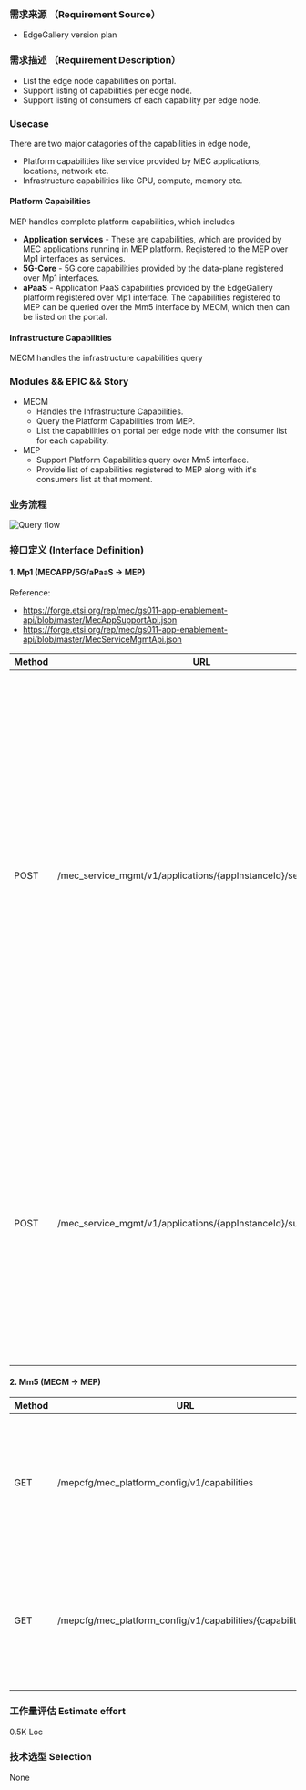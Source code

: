 ### 需求来源 （Requirement Source）

- EdgeGallery version plan


### 需求描述 （Requirement Description）
- List the edge node capabilities on portal.
- Support listing of capabilities per edge node.
- Support listing of consumers of each capability per edge node.


### Usecase
There are two major catagories of the capabilities in edge node, 
- Platform capabilities like service provided by MEC applications, locations, network etc.
- Infrastructure capabilities like GPU, compute, memory etc.

#### Platform Capabilities
MEP handles complete platform capabilities, which includes
- **Application services** - These are capabilities, which are provided by MEC applications running in MEP platform. Registered to the MEP over Mp1 interfaces as services.
- **5G-Core** - 5G core capabilities provided by the data-plane registered over Mp1 interfaces.
- **aPaaS** - Application PaaS capabilities provided by the EdgeGallery platform registered over Mp1 interface.
The capabilities registered to MEP can be queried over the Mm5 interface by MECM, which then can be listed on the portal.

#### Infrastructure Capabilities
MECM handles the infrastructure capabilities query

### Modules && EPIC && Story
- MECM 
    - Handles the Infrastructure Capabilities.
    - Query the Platform Capabilities from MEP.
    - List the capabilities on portal per edge node with the consumer list for each capability.
- MEP 
    - Support Platform Capabilities query over Mm5 interface.
    - Provide list of capabilities registered to MEP along with it's consumers list at that moment.


### 业务流程
![Query flow](https://images.gitee.com/uploads/images/2020/1022/142744_6786886c_7625394.png "query_flow.png")

### 接口定义 (Interface Definition)
#### 1. Mp1 (MECAPP/5G/aPaaS -> MEP)
Reference: 
- https://forge.etsi.org/rep/mec/gs011-app-enablement-api/blob/master/MecAppSupportApi.json
- https://forge.etsi.org/rep/mec/gs011-app-enablement-api/blob/master/MecServiceMgmtApi.json
  
|  Method | URL  | Body|
|---|---|---|
| POST  | /mec_service_mgmt/v1/applications/{appInstanceId}/services  | <pre>{<br>  "serName": "ExampleService",<br>  "serCategory": {<br>    "href": "/example/catalogue1",<br>    "id": "id12345",<br>    "name": "RNI",<br>    "version": "version1"<br>  },<br>  "version": "ServiceVersion1",<br>  "state": "ACTIVE",<br>  "transportId": "Rest1",<br>  "transportInfo": {<br>    "id": "TransId12345",<br>    "name": "REST",<br>    "description": "REST API",<br>    "type": "REST_HTTP",<br>    "protocol": "HTTP",<br>    "version": "2.0",<br>    "endpoint": {},<br>    "security": {<br>      "oAuth2Info": {<br>        "grantTypes": [<br>          "OAUTH2_CLIENT_CREDENTIALS"<br>        ],<br>        "tokenEndpoint": "/mecSerMgmtApi/security/TokenEndPoint"<br>      }<br>    },<br>    "implSpecificInfo": {}<br>  },<br>  "serializer": "JSON",<br>  "scopeOfLocality": "MEC_SYSTEM",<br>  "consumedLocalOnly": false,<br>  "isLocal": true<br>}</pre>|
| POST  | /mec_service_mgmt/v1/applications/{appInstanceId}/subscriptions | <pre>{<br>  "subscriptionType": "SerAvailabilityNotificationSubscription",<br>  "callbackReference": "string",<br>  "filteringCriteria": {<br>    "serInstanceIds": [<br>      "ServiceInstance123"<br>    ],<br>    "serNames": [<br>      "ExampleService"<br>    ],<br>    "serCategories": [<br>      {<br>        "href": "/example/catalogue1",<br>        "id": "id12345",<br>        "name": "RNI",<br>        "version": "version1"<br>      }<br>    ],<br>    "states": [<br>      "ACTIVE"<br>    ],<br>    "isLocal": true<br>  }<br>}</pre> |

#### 2. Mm5 (MECM -> MEP)

|  Method | URL  | Request | Response |
|---|---|---|---|
| GET  | /mepcfg/mec_platform_config/v1/capabilities  | None | <pre>[{<br>	"capabilityId": "ServiceInstance123",<br>	"capabilityName": "ExampleService",<br>	"status": "ACTIVE",<br>	"version": "1.0",<br>	"consumers": [<br>		{<br>			"applicationInstanceId": "5abe4782-2c70-4e47-9a4e-0ee3a1a0fd1f"<br>		}<br>	]<br>}]</pre> |
| GET  | /mepcfg/mec_platform_config/v1/capabilities/{capabilityId}  | None | <pre>{<br>	"capabilityId": "ServiceInstance123",<br>	"capabilityName": "ExampleService",<br>	"status": "ACTIVE",<br>	"version": "1.0",<br>	"consumers": [<br>		{<br>			"applicationInstanceId": "5abe4782-2c70-4e47-9a4e-0ee3a1a0fd1f"<br>		}<br>	]<br>}</pre> |


### 工作量评估 Estimate effort
0.5K Loc

### 技术选型 Selection
None